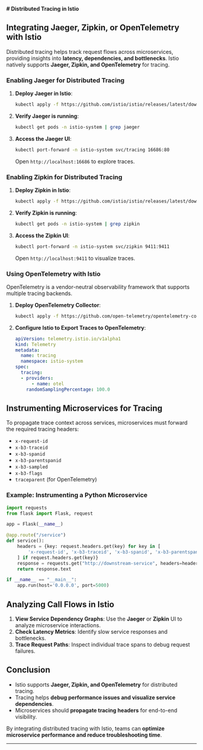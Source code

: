 **# Distributed Tracing in Istio**

## **Integrating Jaeger, Zipkin, or OpenTelemetry with Istio**
Distributed tracing helps track request flows across microservices, providing insights into **latency, dependencies, and bottlenecks**. Istio natively supports **Jaeger, Zipkin, and OpenTelemetry** for tracing.

### **Enabling Jaeger for Distributed Tracing**
1. **Deploy Jaeger in Istio**:
   ```sh
   kubectl apply -f https://github.com/istio/istio/releases/latest/download/samples/addons/jaeger.yaml
   ```
2. **Verify Jaeger is running**:
   ```sh
   kubectl get pods -n istio-system | grep jaeger
   ```
3. **Access the Jaeger UI**:
   ```sh
   kubectl port-forward -n istio-system svc/tracing 16686:80
   ```
   Open `http://localhost:16686` to explore traces.

### **Enabling Zipkin for Distributed Tracing**
1. **Deploy Zipkin in Istio**:
   ```sh
   kubectl apply -f https://github.com/istio/istio/releases/latest/download/samples/addons/zipkin.yaml
   ```
2. **Verify Zipkin is running**:
   ```sh
   kubectl get pods -n istio-system | grep zipkin
   ```
3. **Access the Zipkin UI**:
   ```sh
   kubectl port-forward -n istio-system svc/zipkin 9411:9411
   ```
   Open `http://localhost:9411` to visualize traces.

### **Using OpenTelemetry with Istio**
OpenTelemetry is a vendor-neutral observability framework that supports multiple tracing backends.

1. **Deploy OpenTelemetry Collector**:
   ```sh
   kubectl apply -f https://github.com/open-telemetry/opentelemetry-collector-releases/releases/latest/download/otel-collector.yaml
   ```
2. **Configure Istio to Export Traces to OpenTelemetry**:
   ```yaml
   apiVersion: telemetry.istio.io/v1alpha1
   kind: Telemetry
   metadata:
     name: tracing
     namespace: istio-system
   spec:
     tracing:
     - providers:
         - name: otel
       randomSamplingPercentage: 100.0
   ```

## **Instrumenting Microservices for Tracing**
To propagate trace context across services, microservices must forward the required tracing headers:
- `x-request-id`
- `x-b3-traceid`
- `x-b3-spanid`
- `x-b3-parentspanid`
- `x-b3-sampled`
- `x-b3-flags`
- `traceparent` (for OpenTelemetry)

### **Example: Instrumenting a Python Microservice**
```python
import requests
from flask import Flask, request

app = Flask(__name__)

@app.route("/service")
def service():
    headers = {key: request.headers.get(key) for key in [
        'x-request-id', 'x-b3-traceid', 'x-b3-spanid', 'x-b3-parentspanid', 'x-b3-sampled', 'x-b3-flags', 'traceparent'
    ] if request.headers.get(key)}
    response = requests.get("http://downstream-service", headers=headers)
    return response.text

if __name__ == "__main__":
    app.run(host='0.0.0.0', port=5000)
```

## **Analyzing Call Flows in Istio**
1. **View Service Dependency Graphs**: Use the **Jaeger** or **Zipkin** UI to analyze microservice interactions.
2. **Check Latency Metrics**: Identify slow service responses and bottlenecks.
3. **Trace Request Paths**: Inspect individual trace spans to debug request failures.

## **Conclusion**
- Istio supports **Jaeger, Zipkin, and OpenTelemetry** for distributed tracing.
- Tracing helps **debug performance issues and visualize service dependencies**.
- Microservices should **propagate tracing headers** for end-to-end visibility.

By integrating distributed tracing with Istio, teams can **optimize microservice performance and reduce troubleshooting time**.

---
